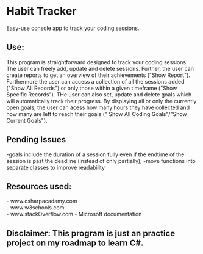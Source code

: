 <h1> Habit Tracker </h1>

Easy-use console app to track your coding sessions. <br>

<h2>Use:</h2>
This program is straightforward designed to track your coding sessions. The user can freely add, update and delete sessions. 
Further, the user can create reports to get an overview of their achievements ("Show Report"). 
Furthermore the user can access a collection of all the sessions added ("Show All Records") or only those within a given timeframe ("Show Specific Records").
THe user can also set, update and delete goals which will automatically track their progress.
By displaying all or only the currently open goals, the user can acess how many hours they have collected and how many are left to reach their goals (" Show All Coding Goals"/"Show Current Goals").

<h2> Pending Issues </h2>
-goals include the duration of a session fully even if the endtime of the session is past the deadline (instead of only partially);
-move functions into separate classes to improve readability 

<h2>Resources used:</h2>
- www.csharpacadamy.com<br>
- www.w3schools.com<br>
- www.stackOverflow.com
- Microsoft documentation<br>

<h2>Disclaimer:</h>
This program is just an practice project on my roadmap to learn C#.
